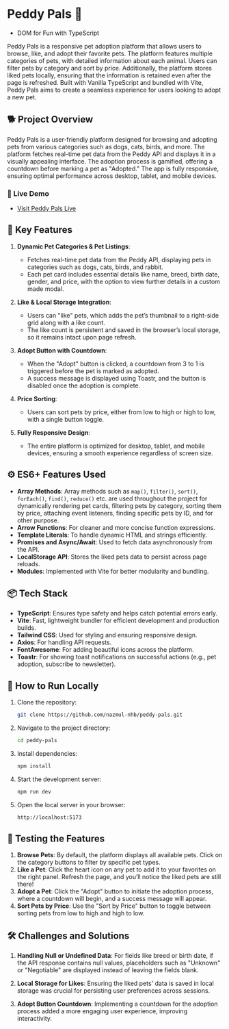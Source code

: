# Peddy Pals 🐾

- DOM for Fun with TypeScript

Peddy Pals is a responsive pet adoption platform that allows users to browse, like, and adopt their favorite pets. The platform features multiple categories of pets, with detailed information about each animal. Users can filter pets by category and sort by price. Additionally, the platform stores liked pets locally, ensuring that the information is retained even after the page is refreshed. Built with Vanilla TypeScript and bundled with Vite, Peddy Pals aims to create a seamless experience for users looking to adopt a new pet.

## 🐕 Project Overview

Peddy Pals is a user-friendly platform designed for browsing and adopting pets from various categories such as dogs, cats, birds, and more. The platform fetches real-time pet data from the Peddy API and displays it in a visually appealing interface. The adoption process is gamified, offering a countdown before marking a pet as "Adopted." The app is fully responsive, ensuring optimal performance across desktop, tablet, and mobile devices.

### 🚀 Live Demo

- [Visit Peddy Pals Live](https://peddy-pals-nhb.vercel.app)

## 🎯 Key Features

1. **Dynamic Pet Categories & Pet Listings**:
   - Fetches real-time pet data from the Peddy API, displaying pets in categories such as dogs, cats, birds, and rabbit.
   - Each pet card includes essential details like name, breed, birth date, gender, and price, with the option to view further details in a custom made modal.

2. **Like & Local Storage Integration**:
   - Users can "like" pets, which adds the pet’s thumbnail to a right-side grid along with a like count.
   - The like count is persistent and saved in the browser’s local storage, so it remains intact upon page refresh.

3. **Adopt Button with Countdown**:
   - When the "Adopt" button is clicked, a countdown from 3 to 1 is triggered before the pet is marked as adopted.
   - A success message is displayed using Toastr, and the button is disabled once the adoption is complete.

4. **Price Sorting**:
   - Users can sort pets by price, either from low to high or high to low, with a single button toggle.

5. **Fully Responsive Design**:
   - The entire platform is optimized for desktop, tablet, and mobile devices, ensuring a smooth experience regardless of screen size.

## ⚙️ ES6+ Features Used

- **Array Methods**: Array methods such as `map()`, `filter()`, `sort()`, `forEach()`, `find()`, `reduce()` etc. are used throughout the project for dynamically rendering pet cards, filtering pets by category, sorting them by price, attaching event listeners, finding specific pets by ID, and for other purpose.
- **Arrow Functions**: For cleaner and more concise function expressions.
- **Template Literals**: To handle dynamic HTML and strings efficiently.
- **Promises and Async/Await**: Used to fetch data asynchronously from the API.
- **LocalStorage API**: Stores the liked pets data to persist across page reloads.
- **Modules**: Implemented with Vite for better modularity and bundling.

## 📦 Tech Stack

- **TypeScript**: Ensures type safety and helps catch potential errors early.
- **Vite**: Fast, lightweight bundler for efficient development and production builds.
- **Tailwind CSS**: Used for styling and ensuring responsive design.
- **Axios**: For handling API requests.
- **FontAwesome**: For adding beautiful icons across the platform.
- **Toastr**: For showing toast notifications on successful actions (e.g., pet adoption, subscribe to newsletter).

## 📑 How to Run Locally

1. Clone the repository:

   ```bash
   git clone https://github.com/nazmul-nhb/peddy-pals.git
   ```

2. Navigate to the project directory:

   ```bash
   cd peddy-pals
   ```

3. Install dependencies:

   ```bash
   npm install
   ```

4. Start the development server:

   ```bash
   npm run dev
   ```

5. Open the local server in your browser:

    ```bash
    http://localhost:5173
    ```

## 🧪 Testing the Features

1. **Browse Pets**: By default, the platform displays all available pets. Click on the category buttons to filter by specific pet types.
2. **Like a Pet**: Click the heart icon on any pet to add it to your favorites on the right panel. Refresh the page, and you’ll notice the liked pets are still there!
3. **Adopt a Pet**: Click the "Adopt" button to initiate the adoption process, where a countdown will begin, and a success message will appear.
4. **Sort Pets by Price**: Use the "Sort by Price" button to toggle between sorting pets from low to high and high to low.

## 🛠 Challenges and Solutions

1. **Handling Null or Undefined Data**: For fields like breed or birth date, if the API response contains null values, placeholders such as "Unknown" or "Negotiable" are displayed instead of leaving the fields blank.

2. **Local Storage for Likes**: Ensuring the liked pets' data is saved in local storage was crucial for persisting user preferences across sessions.

3. **Adopt Button Countdown**: Implementing a countdown for the adoption process added a more engaging user experience, improving interactivity.
